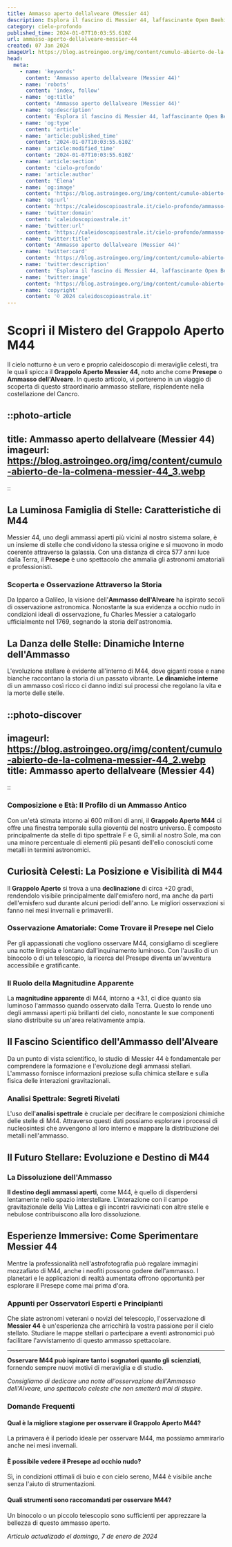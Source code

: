 ```yaml
---
title: Ammasso aperto dellalveare (Messier 44)
description: Esplora il fascino di Messier 44, laffascinante Open Beehive Cluster, e scopri i segreti delle sue stelle scintillanti. Astro meraviglie ti attendono!
category: cielo-profondo
published_time: 2024-01-07T10:03:55.610Z
url: ammasso-aperto-dellalveare-messier-44
created: 07 Jan 2024
imageUrl: https://blog.astroingeo.org/img/content/cumulo-abierto-de-la-colmena-messier-44_3.webp
head:
  meta:
    - name: 'keywords'
      content: 'Ammasso aperto dellalveare (Messier 44)'
    - name: 'robots'
      content: 'index, follow'
    - name: 'og:title'
      content: 'Ammasso aperto dellalveare (Messier 44)'
    - name: 'og:description'
      content: 'Esplora il fascino di Messier 44, laffascinante Open Beehive Cluster, e scopri i segreti delle sue stelle scintillanti. Astro meraviglie ti attendono!'
    - name: 'og:type'
      content: 'article'
    - name: 'article:published_time'
      content: '2024-01-07T10:03:55.610Z'
    - name: 'article:modified_time'
      content: '2024-01-07T10:03:55.610Z'
    - name: 'article:section'
      content: 'cielo-profondo'
    - name: 'article:author'
      content: 'Elena'
    - name: 'og:image'
      content: 'https://blog.astroingeo.org/img/content/cumulo-abierto-de-la-colmena-messier-44_3.webp'
    - name: 'og:url'
      content: 'https://caleidoscopioastrale.it/cielo-profondo/ammasso-aperto-dellalveare-messier-44'
    - name: 'twitter:domain'
      content: 'caleidoscopioastrale.it'
    - name: 'twitter:url'
      content: 'https://caleidoscopioastrale.it/cielo-profondo/ammasso-aperto-dellalveare-messier-44'
    - name: 'twitter:title'
      content: 'Ammasso aperto dellalveare (Messier 44)'
    - name: 'twitter:card'
      content: 'https://blog.astroingeo.org/img/content/cumulo-abierto-de-la-colmena-messier-44_3.webp'
    - name: 'twitter:description'
      content: 'Esplora il fascino di Messier 44, laffascinante Open Beehive Cluster, e scopri i segreti delle sue stelle scintillanti. Astro meraviglie ti attendono!'
    - name: 'twitter:image'
      content: 'https://blog.astroingeo.org/img/content/cumulo-abierto-de-la-colmena-messier-44_3.webp'
    - name: 'copyright'
      content: '© 2024 caleidoscopioastrale.it'
---
```

# Scopri il Mistero del Grappolo Aperto M44

Il cielo notturno è un vero e proprio caleidoscopio di meraviglie celesti, tra le quali spicca il **Grappolo Aperto Messier 44**, noto anche come **Presepe** o **Ammasso dell'Alveare**. In questo articolo, vi porteremo in un viaggio di scoperta di questo straordinario ammasso stellare, risplendente nella costellazione del Cancro.

::photo-article
---
title: Ammasso aperto dellalveare (Messier 44)
imageurl: https://blog.astroingeo.org/img/content/cumulo-abierto-de-la-colmena-messier-44_3.webp
---
::

## La Luminosa Famiglia di Stelle: Caratteristiche di M44

Messier 44, uno degli ammassi aperti più vicini al nostro sistema solare, è un insieme di stelle che condividono la stessa origine e si muovono in modo coerente attraverso la galassia. Con una distanza di circa 577 anni luce dalla Terra, il **Presepe** è uno spettacolo che ammalia gli astronomi amatoriali e professionisti. 

### Scoperta e Osservazione Attraverso la Storia

Da Ipparco a Galileo, la visione dell'**Ammasso dell'Alveare** ha ispirato secoli di osservazione astronomica. Nonostante la sua evidenza a occhio nudo in condizioni ideali di osservazione, fu Charles Messier a catalogarlo ufficialmente nel 1769, segnando la storia dell'astronomia.

## La Danza delle Stelle: Dinamiche Interne dell'Ammasso

L'evoluzione stellare è evidente all'interno di M44, dove giganti rosse e nane bianche raccontano la storia di un passato vibrante. **Le dinamiche interne** di un ammasso così ricco ci danno indizi sui processi che regolano la vita e la morte delle stelle.

::photo-discover
---
imageurl: https://blog.astroingeo.org/img/content/cumulo-abierto-de-la-colmena-messier-44_2.webp
title: Ammasso aperto dellalveare (Messier 44)
---
::

### Composizione e Età: Il Profilo di un Ammasso Antico

Con un'età stimata intorno ai 600 milioni di anni, il **Grappolo Aperto M44** ci offre una finestra temporale sulla gioventù del nostro universo. È composto principalmente da stelle di tipo spettrale F e G, simili al nostro Sole, ma con una minore percentuale di elementi più pesanti dell'elio conosciuti come metalli in termini astronomici.

## Curiosità Celesti: La Posizione e Visibilità di M44

Il **Grappolo Aperto** si trova a una **declinazione** di circa +20 gradi, rendendolo visibile principalmente dall'emisfero nord, ma anche da parti dell'emisfero sud durante alcuni periodi dell'anno. Le migliori osservazioni si fanno nei mesi invernali e primaverili.

### Osservazione Amatoriale: Come Trovare il Presepe nel Cielo

Per gli appassionati che vogliono osservare M44, consigliamo di scegliere una notte limpida e lontano dall'inquinamento luminoso. Con l'ausilio di un binocolo o di un telescopio, la ricerca del Presepe diventa un'avventura accessibile e gratificante.

### Il Ruolo della Magnitudine Apparente

La **magnitudine apparente** di M44, intorno a +3.1, ci dice quanto sia luminoso l'ammasso quando osservato dalla Terra. Questo lo rende uno degli ammassi aperti più brillanti del cielo, nonostante le sue componenti siano distribuite su un'area relativamente ampia.

## Il Fascino Scientifico dell'Ammasso dell'Alveare

Da un punto di vista scientifico, lo studio di Messier 44 è fondamentale per comprendere la formazione e l'evoluzione degli ammassi stellari. L'ammasso fornisce informazioni preziose sulla chimica stellare e sulla fisica delle interazioni gravitazionali.

### Analisi Spettrale: Segreti Rivelati

L'uso dell'**analisi spettrale** è cruciale per decifrare le composizioni chimiche delle stelle di M44. Attraverso questi dati possiamo esplorare i processi di nucleosintesi che avvengono al loro interno e mappare la distribuzione dei metalli nell'ammasso.

## Il Futuro Stellare: Evoluzione e Destino di M44

### La Dissoluzione dell'Ammasso

**Il destino degli ammassi aperti**, come M44, è quello di disperdersi lentamente nello spazio interstellare. L'interazione con il campo gravitazionale della Via Lattea e gli incontri ravvicinati con altre stelle e nebulose contribuiscono alla loro dissoluzione.

## Esperienze Immersive: Come Sperimentare Messier 44

Mentre la professionalità nell'astrofotografia può regalare immagini mozzafiato di M44, anche i neofiti possono godere dell'ammasso. I planetari e le applicazioni di realtà aumentata offrono opportunità per esplorare il Presepe come mai prima d'ora.

### Appunti per Osservatori Esperti e Principianti

Che siate astronomi veterani o novizi del telescopio, l'osservazione di **Messier 44** è un'esperienza che arricchirà la vostra passione per il cielo stellato. Studiare le mappe stellari o partecipare a eventi astronomici può facilitare l'avvistamento di questo ammasso spettacolare.

---

**Osservare M44 può ispirare tanto i sognatori quanto gli scienziati**, fornendo sempre nuovi motivi di meraviglia e di studio.

*Consigliamo di dedicare una notte all'osservazione dell'Ammasso dell'Alveare, uno spettacolo celeste che non smetterà mai di stupire.*

### Domande Frequenti

#### Qual è la migliore stagione per osservare il Grappolo Aperto M44?
La primavera è il periodo ideale per osservare M44, ma possiamo ammirarlo anche nei mesi invernali.

#### È possibile vedere il Presepe ad occhio nudo?
Sì, in condizioni ottimali di buio e con cielo sereno, M44 è visibile anche senza l'aiuto di strumentazioni.

#### Quali strumenti sono raccomandati per osservare M44?
Un binocolo o un piccolo telescopio sono sufficienti per apprezzare la bellezza di questo ammasso aperto.

_Artículo actualizado el domingo, 7 de enero de 2024_